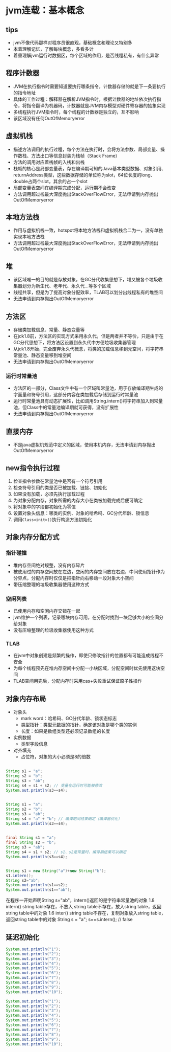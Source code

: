 # jvm连载：基本概念
## tips
* jvm不像代码那样对程序员很直观，基础概念和理论又特别多
* 本着理解记忆，了解每块概念，多看多计
* 着重理解jvm运行时数据区，每个区域的作用，是否线程私有，有什么异常

## 程序计数器
* JVM在执行指令时需要知道要执行哪条指令，计数器存储的就是下一条要执行的指令地址
* 具体的工作过程：解释器在解析JVM指令时，根据计数器的地址依次执行指令，将指令翻译为机器码，计数器就是JVM内存模型对硬件寄存器的抽象实现
* 多线程执行JVM指令时，每个线程的计数器是独立的，互不影响
* 该区域没有任何OutOfMemoryerror

## 虚拟机栈
* 描述方法调用的执行过程，每个方法在执行时，会将方法参数、局部变量、操作数栈、方法出口等信息封装为栈帧（Stack Frame）
* 方法的调用对应着栈帧的入栈和出栈
* 栈帧的核心是局部变量表，存在编译期可知的Java基本类型数据、对象引用、returnAddress类型，这些数据存储的单位称为slot，64位长度的long、double占两个slot，其余的占一个slot
* 局部变量表空间在编译期完成分配，运行期不会改变
* 方法调用超过栈最大深度抛出StackOverFlowError，无法申请到内存抛出OutOfMemoryerror

## 本地方法栈
* 作用与虚拟机栈一致，hotspot将本地方法栈和虚拟机栈合二为一，没有单独实现本地方法栈
* 方法调用超过栈最大深度抛出StackOverFlowError，无法申请到内存抛出OutOfMemoryerror

## 堆
* 该区域唯一的目的就是存放对象，在GC分代收集思想下，堆又被各个垃圾收集器划分为新生代、老年代、永久代...等多个区域
* 线程共享，但是为了提高对象分配效率，TLAB可以划分出线程私有的堆空间
* 无法申请到内存抛出OutOfMemoryerror

## 方法区
* 存储类加载信息、常量、静态变量等
* 在jdk1.8前，方法区的实现方式采用永久代，但是两者并不等价，只是由于在GC分代思想下，将方法区设置到永久代中方便垃圾收集器管理
* 从jdk1.8开始，完全废弃永久代概念，将类的加载信息移到元空间，将字符串常量池、静态变量移到堆空间
* 无法申请到内存抛出OutOfMemoryerror

### 运行时常量池
* 方法区的一部分，Class文件中有一个区域叫常量池，用于存放编译期生成的字面量和符号引用，这部分内容在类加载后存储到运行时常量池
* 运行时常量池具有动态扩展性，比如调用String.intern()将字符串加入到常量池，但Class中的常量池编译期就可获得，没有扩展性
* 无法申请到内存抛出OutOfMemoryerror

## 直接内存
* 不是java虚拟机规范中定义的区域，使用本机内存，无法申请到内存抛出OutOfMemoryerror

## new指令执行过程
1. 检查指令参数在常量池中是否有一个符号引用
2. 检查符号引用的类是否已被加载、链接、初始化
3. 如果没有加载，必须先执行加载过程
4. 为对象分配内存，对象所需的内存大小在类被加载完成后便可确定
5. 将对象中的字段都初始化为零值
6. 设置对象头信息：哪类的实例、对象的哈希吗、GC分代年龄、锁信息
7. 调用`Class<init>()`执行构造方法初始化

## 对象内存分配方式
### 指针碰撞
* 堆内存空间绝对规整，没有内存碎片
* 被使用过的内存空间放在左边，空闲的内存空间放在右边，中间使用指针作为分界点，分配内存时仅仅是把指针向右移动一段对象大小空间
* 带压缩整理的垃圾收集器使用这种方式
### 空闲列表
* 已使用内存和空闲内存交错在一起
* jvm维护一个列表，记录哪块内存可用，在分配时找到一块足够大小的空间分给对象
* 没有压缩整理的垃圾收集器使用这种方式
### TLAB
* 在jvm中对象创建是频繁的操作，即使只修改指针的位置都有可能造成线程不安全
* 为每个线程预先在堆内存空间中分配一小块区域，分配空间时优先使用这块空间
* TLAB空间用完后，分配内存时采用cas+失败重试保证原子性操作

## 对象内存布局
* 对象头
    * mark word：哈希码、GC分代年龄、锁状态标志
    * 类型指针：类型元数据的指针，确定该对象是哪个类的实例
    * 长度：如果是数组类型还必须记录数组的长度
* 实例数据
    * 类型字段信息
* 对齐填充
    * 占位符，对象的大小必须是8的倍数




## 
```java
String s1 = "a";
String s2 = "b";
String s3 = "ab";
String s4 = s1 + s2; // 变量在运行时可能被修改
System.out.println(s3==s4);
```
## 
```java
String s1 = "a";
String s2 = "b";
String s3 = "ab";
String s4 = "a" + "b"; // 编译期间结果确定（编译器优化）
System.out.println(s3==s4);
```  
## 
```java
final String s1 = "a";
final String s2 = "b";
String s3 = "ab";
String s4 = s1 + s2; // s1、s2是常量时，编译期结果可以确定
System.out.println(s3==s4); 
```    
## 
```java
String s1 = new String("a")+new String("b");
s1.intern();
String s2="ab";
System.out.println(s1==s2);
System.out.println(s1=="ab");
```
在程序一开始声明String s="ab"，intern()返回的是字符串常量池的对象
1.8 intern()
    string table存在，不放入
    string table不存在，放入string table，返回string table中的对象
1.6 inter()
    string table不存在，复制对象放入string table，返回string table中的对象 
    String s = "a";
    s==s.intern(); // false

## 延迟初始化
```java
System.out.println("1");
System.out.println("2");
System.out.println("3");
System.out.println("4");
System.out.println("5");
System.out.println("6");
System.out.println("7");
System.out.println("8");
System.out.println("9");
System.out.println("10");

System.out.println("1");
System.out.println("2");
System.out.println("3");
System.out.println("4");
System.out.println("5");
System.out.println("6");
System.out.println("7");
System.out.println("8");
System.out.println("9");
System.out.println("10");
```